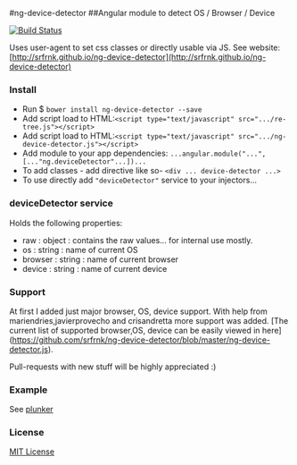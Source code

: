 #ng-device-detector
##Angular module to detect OS / Browser / Device

[![Build Status](https://travis-ci.org/srfrnk/ng-device-detector.svg?branch=master)](https://travis-ci.org/srfrnk/ng-device-detector)

Uses user-agent to set css classes or directly usable via JS.
See website: [http://srfrnk.github.io/ng-device-detector](http://srfrnk.github.io/ng-device-detector)

### Install
* Run $ `bower install ng-device-detector --save`
* Add script load to HTML:`<script type="text/javascript" src=".../re-tree.js"></script>`
* Add script load to HTML:`<script type="text/javascript" src=".../ng-device-detector.js"></script>`
* Add module to your app dependencies: `...angular.module("...", [..."ng.deviceDetector"...])...`
* To add classes - add directive like so- `<div ... device-detector ...>`
* To use directly add `"deviceDetector"` service to your injectors...

### deviceDetector service
Holds the following properties:
* raw : object : contains the raw values... for internal use mostly.
* os : string : name of current OS
* browser : string : name of current browser
* device : string : name of current device
 
### Support
At first I added just major browser, OS, device support.
With help from mariendries,javierprovecho and crisandretta more support was added.
[The current list of supported browser,OS, device can be easily viewed in here] (https://github.com/srfrnk/ng-device-detector/blob/master/ng-device-detector.js).

Pull-requests with new stuff will be highly appreciated :)

### Example

See [plunker](http://plnkr.co/edit/urqMI1?p=preview)

### License

[MIT License](//github.com/srfrnk/ng-device-detector/blob/master/license.txt)
